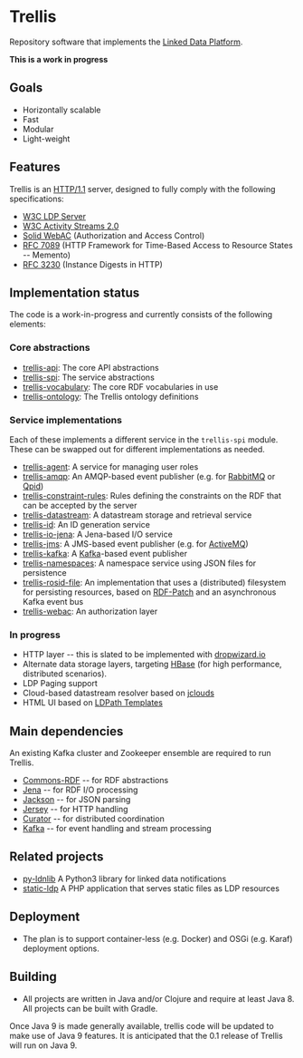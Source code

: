 # Trellis

Repository software that implements the [Linked Data Platform](https://www.w3.org/TR/ldp/).

**This is a work in progress**

## Goals

  * Horizontally scalable
  * Fast
  * Modular
  * Light-weight

## Features

Trellis is an [HTTP/1.1](https://tools.ietf.org/html/rfc7231) server, designed to fully comply with the following specifications:

  * [W3C LDP Server](https://www.w3.org/TR/ldp/)
  * [W3C Activity Streams 2.0](https://www.w3.org/TR/activitystreams-core/)
  * [Solid WebAC](https://github.com/solid/solid-spec#authorization-and-access-control) (Authorization and Access Control)
  * [RFC 7089](https://tools.ietf.org/html/rfc7089) (HTTP Framework for Time-Based Access to Resource States -- Memento)
  * [RFC 3230](https://tools.ietf.org/html/rfc3230) (Instance Digests in HTTP)

## Implementation status

The code is a work-in-progress and currently consists of the following elements:

### Core abstractions

  * [trellis-api](https://github.com/trellis-ldp/trellis-api): The core API abstractions
  * [trellis-spi](https://github.com/trellis-ldp/trellis-spi): The service abstractions
  * [trellis-vocabulary](https://github.com/trellis-ldp/trellis-vocabulary): The core RDF vocabularies in use
  * [trellis-ontology](https://github.com/trellis-ldp/trellis-ontology): The Trellis ontology definitions

### Service implementations

Each of these implements a different service in the `trellis-spi` module. These can be swapped out for different implementations as needed.

  * [trellis-agent](https://github.com/trellis-ldp/trellis-agent): A service for managing user roles
  * [trellis-amqp](https://github.com/trellis-ldp/trellis-amqp): An AMQP-based event publisher (e.g. for [RabbitMQ](https://www.rabbitmq.com) or [Qpid](https://qpid.apache.org))
  * [trellis-constraint-rules](https://github.com/trellis-ldp/trellis-constraint-rules): Rules defining the constraints on the RDF that can be accepted by the server
  * [trellis-datastream](https://github.com/trellis-ldp/trellis-datastream): A datastream storage and retrieval service
  * [trellis-id](https://github.com/trellis-ldp/trellis-id): An ID generation service
  * [trellis-io-jena](https://github.com/trellis-ldp/trellis-io-jena): A Jena-based I/O service
  * [trellis-jms](https://github.com/trellis-ldp/trellis-jms): A JMS-based event publisher (e.g. for [ActiveMQ](https://activemq.apache.org))
  * [trellis-kafka](https://github.com/trellis-ldp/trellis-kafka): A [Kafka](https://kafka.apache.org)-based event publisher
  * [trellis-namespaces](https://github.com/trellis-ldp/trellis-namespaces): A namespace service using JSON files for persistence
  * [trellis-rosid-file](https://github.com/trellis-ldp/trellis-rosid-file): An implementation that uses a (distributed) filesystem for persisting resources, based on [RDF-Patch](https://afs.github.io/rdf-patch/) and an asynchronous Kafka event bus
  * [trellis-webac](https://github.com/trellis-ldp/trellis-webac): An authorization layer

### In progress

 * HTTP layer -- this is slated to be implemented with [dropwizard.io](http://dropwizard.io)
 * Alternate data storage layers, targeting [HBase](https://hbase.apache.org/) (for high performance, distributed scenarios).
 * LDP Paging support
 * Cloud-based datastream resolver based on [jclouds](https://jclouds.apache.org/)
 * HTML UI based on [LDPath Templates](http://marmotta.apache.org/ldpath/template.html)

## Main dependencies

An existing Kafka cluster and Zookeeper ensemble are required to run Trellis.

  * [Commons-RDF](https://commons.apache.org/proper/commons-rdf/) -- for RDF abstractions
  * [Jena](https://jena.apache.org/) -- for RDF I/O processing
  * [Jackson](https://github.com/FasterXML/jackson) -- for JSON parsing
  * [Jersey](https://jersey.java.net/) -- for HTTP handling
  * [Curator](https://curator.apache.org/) -- for distributed coordination
  * [Kafka](https://kafka.apache.org/) -- for event handling and stream processing

## Related projects

  * [py-ldnlib](https://github.com/trellis-ldp/py-ldnlib) A Python3 library for linked data notifications
  * [static-ldp](https://github.com/trellis-ldp/static-ldp) A PHP application that serves static files as LDP resources

## Deployment

 * The plan is to support container-less (e.g. Docker) and OSGi (e.g. Karaf) deployment options.

## Building

 * All projects are written in Java and/or Clojure and require at least Java 8. All projects can be built with Gradle.

Once Java 9 is made generally available, trellis code will be updated to make use of Java 9 features. It is anticipated that the 0.1 release of Trellis will run on Java 9.

